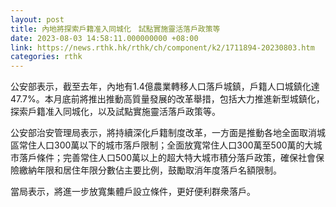 ```yaml
---
layout: post
title: 內地將探索戶籍准入同城化　試點實施靈活落戶政策等
date: 2023-08-03 14:58:11.000000000 +08:00
link: https://news.rthk.hk/rthk/ch/component/k2/1711894-20230803.htm
categories: rthk
---
```


公安部表示，截至去年，內地有1.4億農業轉移人口落戶城鎮，戶籍人口城鎮化達47.7%。本月底前將推出推動高質量發展的改革舉措，包括大力推進新型城鎮化，探索戶籍准入同城化，以及試點實施靈活落戶政策等。

公安部治安管理局表示，將持續深化戶籍制度改革，一方面是推動各地全面取消城區常住人口300萬以下的城市落戶限制；全面放寬常住人口300萬至500萬的大城市落戶條件；完善常住人口500萬以上的超大特大城市積分落戶政策，確保社會保險繳納年限和居住年限分數佔主要比例，鼓勵取消年度落戶名額限制。

當局表示，將進一步放寬集體戶設立條件，更好便利群衆落戶。
